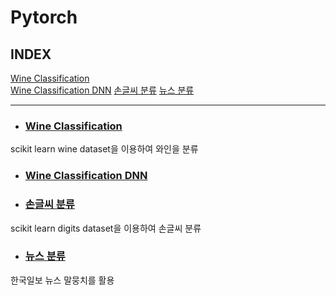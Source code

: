 # Pytorch   
## INDEX   
[Wine Classification](#wine-classification)   
[Wine Classification DNN](#wine-classification-dnn)
[손글씨 분류](#손글씨-분류)
[뉴스 분류](#뉴스-분류)

---
* ### [Wine Classification](https://github.com/ejcho3792/TIL/blob/master/pytorch/sklearn_wine.ipynb)   
scikit learn wine dataset을 이용하여 와인을 분류   
* ### [Wine Classification DNN](https://github.com/ejcho3792/TIL/blob/master/pytorch/sklearn_wine_DNN.ipynb)   
* ### [손글씨 분류](https://github.com/ejcho3792/TIL/blob/master/pytorch/sklearn_digits.ipynb)   
scikit learn digits dataset을 이용하여 손글씨 분류   
* ### [뉴스 분류](https://github.com/ejcho3792/TIL/blob/master/pytorch/News_dataset.ipynb)   
한국일보 뉴스 말뭉치를 활용   



